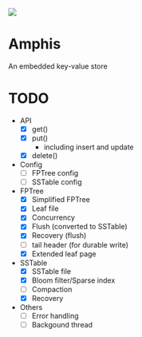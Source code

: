 ![](https://github.com/yito88/amphis/workflows/Amphis/badge.svg)

# Amphis
An embedded key-value store

# TODO
- API
  - [x] get()
  - [x] put()
    - including insert and update
  - [x] delete()

- Config
  - [ ] FPTree config
  - [ ] SSTable config

- FPTree
  - [x] Simplified FPTree
  - [x] Leaf file
  - [x] Concurrency
  - [x] Flush (converted to SSTable)
  - [x] Recovery (flush)
  - [ ] tail header (for durable write)
  - [x] Extended leaf page

- SSTable
  - [x] SSTable file
  - [x] Bloom filter/Sparse index
  - [ ] Compaction
  - [x] Recovery

- Others
  - [ ] Error handling
  - [ ] Backgound thread
